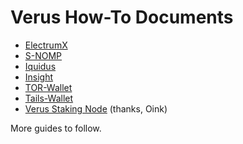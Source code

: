 # Verus How-To Documents

  * [ElectrumX](ElectrumX.md)
  * [S-NOMP](S-NOMP.md)
  * [Iquidus](Iquidus.md)
  * [Insight](Insight.md)
  * [TOR-Wallet](TOR-Wallet.md)
  * [Tails-Wallet](Tails-Wallet.md)
  * [Verus Staking Node](VerusNode.md) (thanks, Oink)
  
  More guides to follow.

